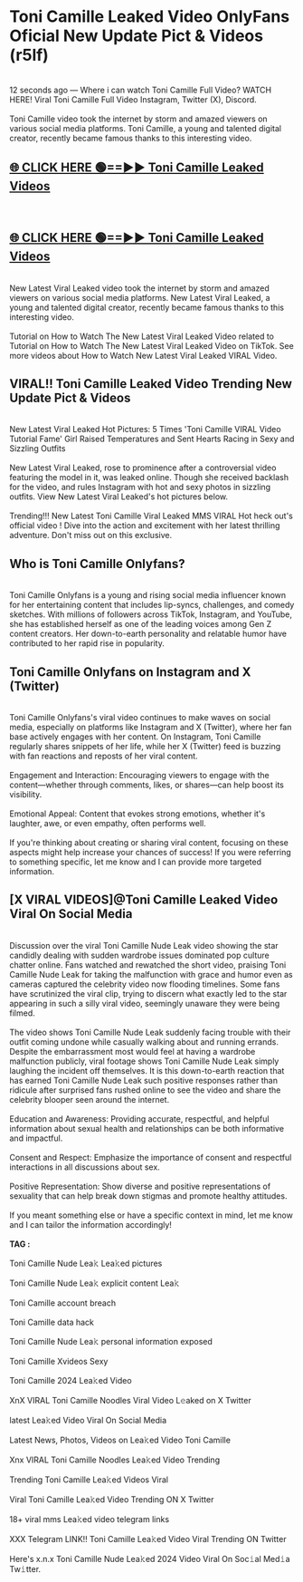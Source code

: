 # Toni Camille Leaked Video OnlyFans Oficial New Update Pict & Videos (r5lf)
<br>
12 seconds ago — Where i can watch Toni Camille Full Video? WATCH HERE! Viral Toni Camille Full Video Instagram, Twitter (X), Discord.
<br><br>
Toni Camille video took the internet by storm and amazed viewers on various social media platforms. Toni Camille, a young and talented digital creator, recently became famous thanks to this interesting video.
<br>
<h2><a href="https://play.trustnlinepharmacy.us?title=Toni_Camille">🌐 CLICK HERE 🟢==►► Toni Camille Leaked Videos</a></h2>
<br>
<h2><a href="https://play.trustnlinepharmacy.us?title=Toni_Camille">🌐 CLICK HERE 🟢==►► Toni Camille Leaked Videos</a></h2>
<br>
New Latest Viral Leaked video took the internet by storm and amazed viewers on various social media platforms. New Latest Viral Leaked, a young and talented digital creator, recently became famous thanks to this interesting video.
<br><br>
Tutorial on How to Watch The New Latest Viral Leaked Video related to Tutorial on How to Watch The New Latest Viral Leaked Video on TikTok. See more videos about How to Watch New Latest Viral Leaked VIRAL Video.
<br>
<h2>VIRAL!! Toni Camille Leaked Video Trending New Update Pict & Videos</h2>
<br>
New Latest Viral Leaked Hot Pictures: 5 Times 'Toni Camille VIRAL Video Tutorial Fame' Girl Raised Temperatures and Sent Hearts Racing in Sexy and Sizzling Outfits
<br><br>
New Latest Viral Leaked, rose to prominence after a controversial video featuring the model in it, was leaked online. Though she received backlash for the video, and rules Instagram with hot and sexy photos in sizzling outfits. View New Latest Viral Leaked's hot pictures below.
<br><br>
Trending!!! New Latest Toni Camille Viral Leaked MMS VIRAL Hot heck out's official video ! Dive into the action and excitement with her latest thrilling adventure. Don't miss out on this exclusive.
<br>
<h2>Who is Toni Camille Onlyfans?</h2>
<br>
Toni Camille Onlyfans is a young and rising social media influencer known for her entertaining content that includes lip-syncs, challenges, and comedy sketches. With millions of followers across TikTok, Instagram, and YouTube, she has established herself as one of the leading voices among Gen Z content creators. Her down-to-earth personality and relatable humor have contributed to her rapid rise in popularity.
<br>
<h2>Toni Camille Onlyfans on Instagram and X (Twitter)</h2>
<br>
Toni Camille Onlyfans's viral video continues to make waves on social media, especially on platforms like Instagram and X (Twitter), where her fan base actively engages with her content. On Instagram, Toni Camille regularly shares snippets of her life, while her X (Twitter) feed is buzzing with fan reactions and reposts of her viral content.
<br><br>
Engagement and Interaction: Encouraging viewers to engage with the content—whether through comments, likes, or shares—can help boost its visibility.
<br><br>
Emotional Appeal: Content that evokes strong emotions, whether it's laughter, awe, or even empathy, often performs well.
<br><br>
If you're thinking about creating or sharing viral content, focusing on these aspects might help increase your chances of success! If you were referring to something specific, let me know and I can provide more targeted information.
<br>
<h2>[X VIRAL VIDEOS]@Toni Camille Leaked Video Viral On Social Media</h2>
<br>
Discussion over the viral Toni Camille Nude Leak video showing the star candidly dealing with sudden wardrobe issues dominated pop culture chatter online. Fans watched and rewatched the short video, praising Toni Camille Nude Leak for taking the malfunction with grace and humor even as cameras captured the celebrity video now flooding timelines. Some fans have scrutinized the viral clip, trying to discern what exactly led to the star appearing in such a silly viral video, seemingly unaware they were being filmed.
<br><br>
The video shows Toni Camille Nude Leak suddenly facing trouble with their outfit coming undone while casually walking about and running errands. Despite the embarrassment most would feel at having a wardrobe malfunction publicly, viral footage shows Toni Camille Nude Leak simply laughing the incident off themselves. It is this down-to-earth reaction that has earned Toni Camille Nude Leak such positive responses rather than ridicule after surprised fans rushed online to see the video and share the celebrity blooper seen around the internet.
<br><br>
Education and Awareness: Providing accurate, respectful, and helpful information about sexual health and relationships can be both informative and impactful.
<br><br>
Consent and Respect: Emphasize the importance of consent and respectful interactions in all discussions about sex.
<br><br>
Positive Representation: Show diverse and positive representations of sexuality that can help break down stigmas and promote healthy attitudes.
<br><br>
If you meant something else or have a specific context in mind, let me know and I can tailor the information accordingly!
<br><br>
<strong>TAG :</strong>
<br><br>
Toni Camille Nude Lea𝚔 Lea𝚔ed pictures
<br><br>
Toni Camille Nude Lea𝚔 explicit content Lea𝚔
<br><br>
Toni Camille account breach
<br><br>
Toni Camille data hack
<br><br>
Toni Camille Nude Lea𝚔 personal information exposed
<br><br>
Toni Camille Xvideos Sexy
<br><br>
Toni Camille 2024 Lea𝚔ed Video
<br><br>
XnX VIRAL Toni Camille Noodles Viral Video L𝚎aked on X Twitter
<br><br>
latest Lea𝚔ed Video Viral On Social Media
<br><br>
Latest News, Photos, Videos on Lea𝚔ed Video Toni Camille
<br><br>
Xnx VIRAL Toni Camille Noodles Lea𝚔ed Video Trending
<br><br>
Trending Toni Camille Lea𝚔ed Videos Viral
<br><br>
Viral Toni Camille Lea𝚔ed Video Trending ON X Twitter
<br><br>
18+ viral mms Lea𝚔ed video telegram links
<br><br>
XXX Telegram LINK!! Toni Camille Lea𝚔ed Video Viral Trending ON Twitter
<br><br>
Here's x.n.x Toni Camille Nude Lea𝚔ed 2024 Video Viral On Soc𝚒al Med𝚒a Tw𝚒tter.